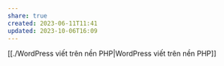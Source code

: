 ```yaml
---
share: true
created: 2023-06-11T11:41
updated: 2023-10-06T16:09
---
```

[[./WordPress viết trên nền PHP|WordPress viết trên nền PHP]] 
